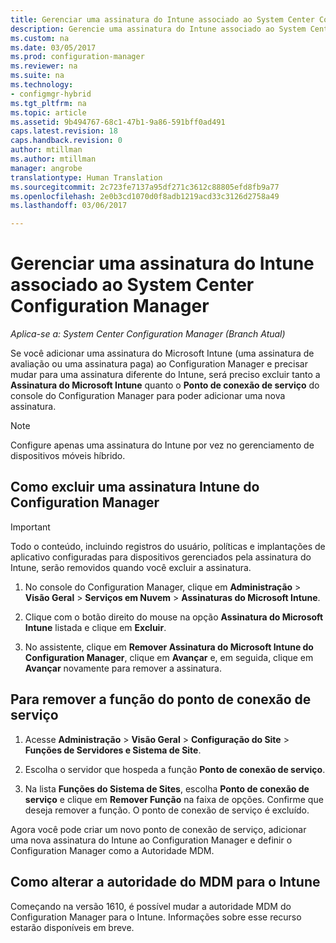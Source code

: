 ```yaml
---
title: Gerenciar uma assinatura do Intune associado ao System Center Configuration Manager | Microsoft Docs
description: Gerencie uma assinatura do Intune associado ao System Center Configuration Manager.
ms.custom: na
ms.date: 03/05/2017
ms.prod: configuration-manager
ms.reviewer: na
ms.suite: na
ms.technology:
- configmgr-hybrid
ms.tgt_pltfrm: na
ms.topic: article
ms.assetid: 9b494767-68c1-47b1-9a86-591bff0ad491
caps.latest.revision: 18
caps.handback.revision: 0
author: mtillman
ms.author: mtillman
manager: angrobe
translationtype: Human Translation
ms.sourcegitcommit: 2c723fe7137a95df271c3612c88805efd8fb9a77
ms.openlocfilehash: 2e0b3cd1070d0f8adb1219acd33c3126d2758a49
ms.lasthandoff: 03/06/2017

---
```

# <a name="manage-an-intune-subscription-associated-with-system-center-configuration-manager"></a>Gerenciar uma assinatura do Intune associado ao System Center Configuration Manager

*Aplica-se a: System Center Configuration Manager (Branch Atual)*

Se você adicionar uma assinatura do Microsoft Intune (uma assinatura de avaliação ou uma assinatura paga) ao Configuration Manager e precisar mudar para uma assinatura diferente do Intune, será preciso excluir tanto a **Assinatura do Microsoft Intune** quanto o **Ponto de conexão de serviço** do console do Configuration Manager para poder adicionar uma nova assinatura.

> [!NOTE]
> Configure apenas uma assinatura do Intune por vez no gerenciamento de dispositivos móveis híbrido.

## <a name="how-to-delete-an-intune-subscription-from-configuration-manager"></a>Como excluir uma assinatura Intune do Configuration Manager

> [!IMPORTANT]
>  Todo o conteúdo, incluindo registros do usuário, políticas e implantações de aplicativo configuradas para dispositivos gerenciados pela assinatura do Intune, serão removidos quando você excluir a assinatura.

1.  No console do Configuration Manager, clique em **Administração** > **Visão Geral** > **Serviços em Nuvem** > **Assinaturas do Microsoft Intune**.

2.  Clique com o botão direito do mouse na opção **Assinatura do Microsoft Intune** listada e clique em **Excluir**.

3.   No assistente, clique em **Remover Assinatura do Microsoft Intune do Configuration Manager**, clique em **Avançar** e, em seguida, clique em **Avançar** novamente para remover a assinatura.


## <a name="how-to-remove-the-service-connection-point-role"></a>Para remover a função do ponto de conexão de serviço

1.  Acesse **Administração** > **Visão Geral** > **Configuração do Site** > **Funções de Servidores e Sistema de Site**.

2.  Escolha o servidor que hospeda a função **Ponto de conexão de serviço**.

3.  Na lista **Funções do Sistema de Sites**, escolha **Ponto de conexão de serviço** e clique em **Remover Função** na faixa de opções. Confirme que deseja remover a função. O ponto de conexão de serviço é excluído.

Agora você pode criar um novo ponto de conexão de serviço, adicionar uma nova assinatura do Intune ao Configuration Manager e definir o Configuration Manager como a Autoridade MDM.

## <a name="how-to-change-mdm-authority-to-intune"></a>Como alterar a autoridade do MDM para o Intune

Começando na versão 1610, é possível mudar a autoridade MDM do Configuration Manager para o Intune. Informações sobre esse recurso estarão disponíveis em breve.

